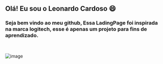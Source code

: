 ## Olá! Eu sou o Leonardo Cardoso 😄

### Seja bem vindo ao meu github, Essa LadingPage foi inspirada na marca logitech, esse é apenas um projeto para fins de aprendizado.
<br>

![image](https://user-images.githubusercontent.com/97270199/202007346-de036d8d-2db6-4f5b-bb91-0e8eb756a42f.png)
